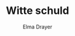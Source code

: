 ---
title: "Witte schuld"
author: "Elma Drayer"
isbn: ""
isbn13: "9789045031774"
rating: "4"
publisher: "Atlas Contact"
pages: "240"
publishYear: "2019"
read: "2019"
goodreads_id: "52763650"
language: "nl"
---